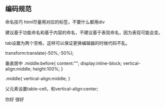 ## 编码规范
命名技巧
html尽量用对应的标签，不要什么都用div

建议基于功能命名和基于内容的命名，不建议基于表现命名，因为表现可能会变。

tab设置为两个空格，这样可以保证更换编辑器的时候代码不乱。

transform:translate(-50%,-50%);

垂直居中
.middle:before{
	content:"";
	display:inline-block;
	vertical-align:middle;
	height:100%;
}

.middle{
	vertical-align:middle;
}


父元素设置table-cell，和vertical-align:center;

你好
很好
